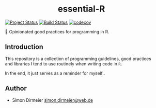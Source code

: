 <h1 align="center"> essential-R </h1>

[![Project Status](http://www.repostatus.org/badges/latest/active.svg)](http://www.repostatus.org/#concept)
[![Build Status](https://travis-ci.org/dirmeier/essential-R.svg?branch=master)](https://travis-ci.org/dirmeier/essential-R)
[![codecov](https://codecov.io/gh/dirmeier/essential-R/branch/master/graph/badge.svg)](https://codecov.io/gh/dirmeier/essential-R)


:rocket: Opinionated good practices for programming in R.

## Introduction

This repository is a collection of programming guidelines, good practices and  libraries I tend to use routinely when writing code in `R`.

In the end, it just serves as a reminder for myself..

## Author

* Simon Dirmeier <a href="mailto:simon.dirmeier@web.de">simon.dirmeier@web.de</a>
